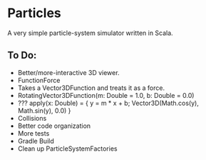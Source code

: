 Particles
=========

A very simple particle-system simulator written in Scala.

To Do:
------

* Better/more-interactive 3D viewer.
* FunctionForce
 * Takes a Vector3DFunction and treats it as a force.
* RotatingVector3DFunction(m: Double = 1.0, b: Double = 0.0)
 * ??? apply(x: Double) = { y = m * x + b; Vector3D(Math.cos(y), Math.sin(y), 0.0) }
* Collisions
* Better code organization
* More tests
* Gradle Build
* Clean up ParticleSystemFactories

